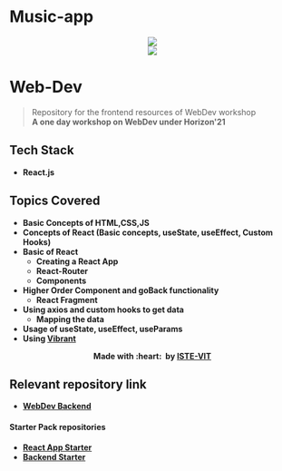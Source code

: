 # Music-app
<p align="center">
 <img src="https://user-images.githubusercontent.com/71590944/111881788-33353b80-89d8-11eb-9db1-746eba087b05.png" > <br> 
 <img src="https://user-images.githubusercontent.com/71427348/114431925-b0ba2900-9bdd-11eb-84be-7ca88ed939f3.jpeg"> <br>
</p>

# Web-Dev
>Repository for the frontend resources of WebDev workshop <br>
<b>A one day workshop on WebDev under Horizon'21

## Tech Stack
  - React.js

## Topics Covered
  - Basic Concepts of HTML,CSS,JS
  - Concepts of React (Basic concepts, useState, useEffect, Custom Hooks)
  - Basic of React
    - Creating a React App
    - React-Router
    - Components
  - Higher Order Component and goBack functionality
    - React Fragment
  - Using axios and custom hooks to get data
    - Mapping the data
  - Usage of useState, useEffect, useParams
  - Using <a href="https://www.npmjs.com/package/node-vibrant" target="_blank">Vibrant</a>
<p align="center">
	Made with :heart: &nbsp;by <a href="https://istevit.in/" target="_blank">ISTE-VIT</a>
</p>

## Relevant repository link
 - <a href="https://github.com/ISTE-VIT/web-dev-backend" target="_blank">WebDev Backend</a>
 #### Starter Pack repositories
 - <a href="https://github.com/ISTE-VIT/web-dev-react-app-starter" target="_blank">React App Starter</a>
 - <a href="https://github.com/ISTE-VIT/web-dev-backend-starter" target="_blank">Backend Starter</a>
